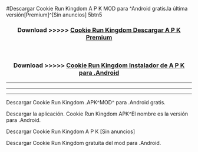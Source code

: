 #Descargar Cookie Run Kingdom  A P K MOD para ^Android gratis.la última versión[Premium]^[Sin anuncios] 5btn5



<div align="center">
<h3>Download >>>>> <a href="https://es-web.web.app/?es= Cookie Run Kingdom ">Cookie Run Kingdom  Descargar A P K Premium</a></h3><br>

<h3>Download >>>>> <a href="https://es-web.web.app/?es= Cookie Run Kingdom ">Cookie Run Kingdom  Instalador de A P K para .Android</a></h3>
</div>


----------------------------------------------------------

----------------------------------------------------------

----------------------------------------------------------

Descargar Cookie Run Kingdom  .APK^MOD^ para .Android gratis.

Descargar la aplicación. Cookie Run Kingdom  APK^El nombre es la versión para .Android.

Descargar Cookie Run Kingdom  A P K [Sin anuncios]

Descargar Cookie Run Kingdom  gratuita del mod para .Android.